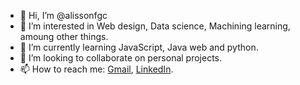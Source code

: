 - 👋 Hi, I’m @alissonfgc
- 👀 I’m interested in Web design, Data science, Machining learning, amoung other things.
- 🌱 I’m currently learning JavaScript, Java web and python.
- 💞️ I’m looking to collaborate on personal projects.
- 📫 How to reach me: <a href="alissonfgc01@gmail.com">Gmail</a>, <a href="https://www.linkedin.com/in/alisson-fernandes-920b111aa">LinkedIn</a>.

<!---
alissonfgc/alissonfgc is a ✨ special ✨ repository because its `README.md` (this file) appears on your GitHub profile.
You can click the Preview link to take a look at your changes.
--->
